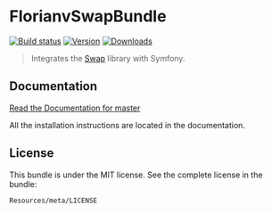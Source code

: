 # FlorianvSwapBundle

[![Build status][travis-image]][travis-url]
[![Version][version-image]][version-url]
[![Downloads][downloads-image]][downloads-url]

> Integrates the [Swap](https://github.com/florianv/swap) library with Symfony.

## Documentation

[Read the Documentation for master](https://github.com/florianv/FlorianvSwapBundle/blob/master/Resources/doc/index.md)

All the installation instructions are located in the documentation.

## License

This bundle is under the MIT license. See the complete license in the bundle:

```
Resources/meta/LICENSE
```

[travis-url]: https://travis-ci.org/florianv/FlorianvSwapBundle
[travis-image]: http://img.shields.io/travis/florianv/FlorianvSwapBundle.svg

[version-url]: https://packagist.org/packages/florianv/swap-bundle
[version-image]: http://img.shields.io/packagist/v/florianv/swap-bundle.svg

[downloads-url]: https://packagist.org/packages/florianv/swap-bundle
[downloads-image]: https://img.shields.io/packagist/dt/florianv/swap-bundle.svg
